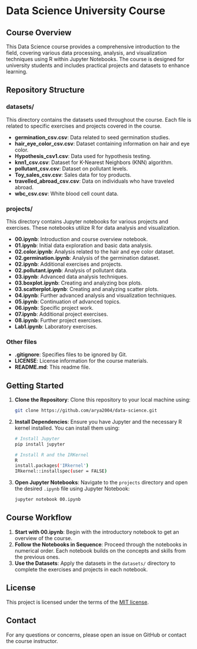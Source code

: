 # Data Science University Course 

## Course Overview
This Data Science course provides a comprehensive introduction to the field, covering various data processing, analysis, and visualization techniques using R within Jupyter Notebooks. The course is designed for university students and includes practical projects and datasets to enhance learning.

## Repository Structure

### datasets/
This directory contains the datasets used throughout the course. Each file is related to specific exercises and projects covered in the course.


- **germination_csv.csv**: Data related to seed germination studies.
- **hair_eye_color_csv.csv**: Dataset containing information on hair and eye color.
- **Hypothesis_csv1.csv**: Data used for hypothesis testing.
- **knn1_csv.csv**: Dataset for K-Nearest Neighbors (KNN) algorithm.
- **pollutant_csv.csv**: Dataset on pollutant levels.
- **Toy_sales_csv.csv**: Sales data for toy products.
- **travelled_abroad_csv.csv**: Data on individuals who have traveled abroad.
- **wbc_csv.csv**: White blood cell count data.

### projects/
This directory contains Jupyter notebooks for various projects and exercises. These notebooks utilize R for data analysis and visualization.

- **00.ipynb**: Introduction and course overview notebook.
- **01.ipynb**: Initial data exploration and basic data analysis.
- **02.color.ipynb**: Analysis related to the hair and eye color dataset.
- **02.germination.ipynb**: Analysis of the germination dataset.
- **02.ipynb**: Additional exercises and projects.
- **02.pollutant.ipynb**: Analysis of pollutant data.
- **03.ipynb**: Advanced data analysis techniques.
- **03.boxplot.ipynb**: Creating and analyzing box plots.
- **03.scatterplot.ipynb**: Creating and analyzing scatter plots.
- **04.ipynb**: Further advanced analysis and visualization techniques.
- **05.ipynb**: Continuation of advanced topics.
- **06.ipynb**: Specific project work.
- **07.ipynb**: Additional project exercises.
- **08.ipynb**: Further project exercises.
- **Lab1.ipynb**: Laboratory exercises.


### Other files
- **.gitignore**: Specifies files to be ignored by Git.
- **LICENSE**: License information for the course materials.
- **README.md**: This readme file.

## Getting Started

1. **Clone the Repository**: Clone this repository to your local machine using:
   ```bash
   git clone https://github.com/arya2004/data-science.git
   ```

2. **Install Dependencies**: Ensure you have Jupyter and the necessary R kernel installed. You can install them using:
   ```bash
   # Install Jupyter
   pip install jupyter
   
   # Install R and the IRKernel
   R
   install.packages('IRkernel')
   IRkernel::installspec(user = FALSE)
   ```

3. **Open Jupyter Notebooks**: Navigate to the `projects` directory and open the desired `.ipynb` file using Jupyter Notebook:
   ```bash
   jupyter notebook 00.ipynb
   ```

## Course Workflow
1. **Start with 00.ipynb**: Begin with the introductory notebook to get an overview of the course.
2. **Follow the Notebooks in Sequence**: Proceed through the notebooks in numerical order. Each notebook builds on the concepts and skills from the previous ones.
3. **Use the Datasets**: Apply the datasets in the `datasets/` directory to complete the exercises and projects in each notebook.



## License
This project is licensed under the terms of the [MIT license](LICENSE).

## Contact
For any questions or concerns, please open an issue on GitHub or contact the course instructor.

